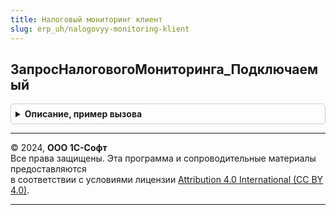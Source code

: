 ```yaml
---
title: Налоговый мониторинг клиент
slug: erp_uh/nalogovyy-monitoring-klient
---
```



## ЗапросНалоговогоМониторинга_Подключаемый
<details style="margin: 1em 0; padding: 0.5em; border: 1px solid #ccc; border-radius: 6px;">

<summary style="font-weight: bold; cursor: pointer;">Описание, пример вызова</summary>

```bsl
// См. НалоговыйМониторинг.ПриОпределенииВидовПодключаемыхКоманд
Процедура ЗапросНалоговогоМониторинга_Подключаемый(ПараметрКоманды, ПараметрыВыполненияКоманды) Экспорт
```

Пример вызова
```bsl
НалоговыйМониторингКлиент.ЗапросНалоговогоМониторинга_Подключаемый(ПараметрКоманды, ПараметрыВыполненияКоманды) 
```
</details>

---

© 2024, **ООО 1С-Софт**  
Все права защищены. Эта программа и сопроводительные материалы предоставляются  
в соответствии с условиями лицензии [Attribution 4.0 International (CC BY 4.0)](https://creativecommons.org/licenses/by/4.0/legalcode).

---
